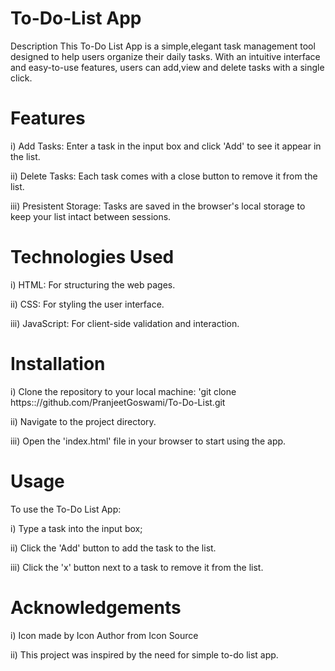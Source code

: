 # To-Do-List App

Description
This To-Do List App is a simple,elegant task management tool designed to help users organize their daily tasks. With an intuitive interface and easy-to-use features, users can add,view and delete tasks with a single click.

# Features

i) Add Tasks: Enter a task in the input box and click 'Add' to see it appear in the list.

ii) Delete Tasks: Each task comes with a close button to remove it from the list.

iii) Presistent Storage: Tasks are saved in the browser's local storage to keep your list intact between sessions.

# Technologies Used

i) HTML: For structuring the web pages.

ii) CSS: For styling the user interface.

iii) JavaScript: For client-side validation and interaction.

# Installation

i) Clone the repository to your local machine: 'git clone https:://github.com/PranjeetGoswami/To-Do-List.git

ii) Navigate to the project directory.

iii) Open the 'index.html' file in your browser to start using the app.

# Usage

To use the To-Do List App:

i) Type a task into the input box;

ii) Click the 'Add' button to add the task to the list.

iii) Click the 'x' button next to a task to remove it from the list.

# Acknowledgements

i) Icon made by Icon Author from Icon Source

ii) This project was inspired by the need for simple to-do list app.
